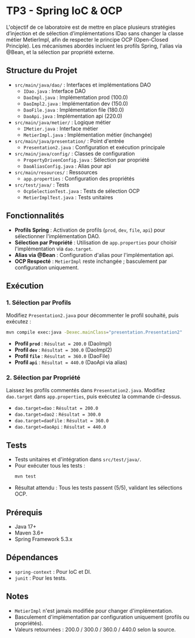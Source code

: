 # TP3 - Spring IoC & OCP

L'objectif de ce laboratoire est de mettre en place plusieurs stratégies d’injection et de sélection d’implémentations IDao sans changer la classe métier MetierImpl, afin de respecter le principe OCP (Open-Closed Principle). Les mécanismes abordés incluent les profils Spring, l'alias via @Bean, et la sélection par propriété externe.

## Structure du Projet

- `src/main/java/dao/` : Interfaces et implémentations DAO
  - `IDao.java` : Interface DAO
  - `DaoImpl.java` : Implémentation prod (100.0)
  - `DaoImpl2.java` : Implémentation dev (150.0)
  - `DaoFile.java` : Implémentation file (180.0)
  - `DaoApi.java` : Implémentation api (220.0)
- `src/main/java/metier/` : Logique métier
  - `IMetier.java` : Interface métier
  - `MetierImpl.java` : Implémentation métier (inchangée)
- `src/main/java/presentation/` : Point d'entrée
  - `Presentation2.java` : Configuration et exécution principale
- `src/main/java/config/` : Classes de configuration
  - `PropertyDrivenConfig.java` : Sélection par propriété
  - `DaoAliasConfig.java` : Alias pour api
- `src/main/resources/` : Ressources
  - `app.properties` : Configuration des propriétés
- `src/test/java/` : Tests
  - `OcpSelectionTest.java` : Tests de sélection OCP
  - `MetierImplTest.java` : Tests unitaires

## Fonctionnalités

- **Profils Spring** : Activation de profils (`prod`, `dev`, `file`, `api`) pour sélectionner l'implémentation DAO.
- **Sélection par Propriété** : Utilisation de `app.properties` pour choisir l'implémentation via `dao.target`.
- **Alias via @Bean** : Configuration d'alias pour l'implémentation api.
- **OCP Respecté** : `MetierImpl` reste inchangée ; basculement par configuration uniquement.

## Exécution

### 1. Sélection par Profils
Modifiez `Presentation2.java` pour décommenter le profil souhaité, puis exécutez :

```bash
mvn compile exec:java -Dexec.mainClass="presentation.Presentation2"
```

- **Profil `prod`** : `Résultat = 200.0` (DaoImpl)
- **Profil `dev`** : `Résultat = 300.0` (DaoImpl2)
- **Profil `file`** : `Résultat = 360.0` (DaoFile)
- **Profil `api`** : `Résultat = 440.0` (DaoApi via alias)

### 2. Sélection par Propriété
Laissez les profils commentés dans `Presentation2.java`. Modifiez `dao.target` dans `app.properties`, puis exécutez la commande ci-dessus.

- `dao.target=dao` : `Résultat = 200.0`
- `dao.target=dao2` : `Résultat = 300.0`
- `dao.target=daoFile` : `Résultat = 360.0`
- `dao.target=daoApi` : `Résultat = 440.0`

## Tests

- Tests unitaires et d'intégration dans `src/test/java/`.
- Pour exécuter tous les tests :
  ```bash
  mvn test
  ```
- Résultat attendu : Tous les tests passent (5/5), validant les sélections OCP.

## Prérequis

- Java 17+
- Maven 3.6+
- Spring Framework 5.3.x

## Dépendances

- `spring-context` : Pour IoC et DI.
- `junit` : Pour les tests.

## Notes

- `MetierImpl` n'est jamais modifiée pour changer d'implémentation.
- Basculement d'implémentation par configuration uniquement (profils ou propriétés).
- Valeurs retournées : 200.0 / 300.0 / 360.0 / 440.0 selon la source.